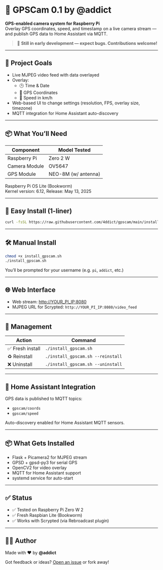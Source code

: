 # 📸 GPSCam 0.1 by @addict

**GPS-enabled camera system for Raspberry Pi**  
Overlay GPS coordinates, speed, and timestamp on a live camera stream — and publish GPS data to Home Assistant via MQTT.

> 🚧 **Still in early development — expect bugs. Contributions welcome!**

---

## 🎯 Project Goals

- Live MJPEG video feed with data overlayed
- Overlay:
  - 🕒 Time & Date
  - 📍 GPS Coordinates
  - 🚗 Speed in km/h
- Web-based UI to change settings (resolution, FPS, overlay size, timezone)
- MQTT integration for Home Assistant auto-discovery

---

## 📦 What You’ll Need

| Component        | Model Tested          |
|------------------|-----------------------|
| Raspberry Pi     | Zero 2 W              |
| Camera Module    | OV5647                |
| GPS Module       | NEO-8M (w/ antenna)   |

Raspberry Pi OS Lite (Bookworm)  
Kernel version: 6.12, Release: May 13, 2025

---

## 🚀 Easy Install (1-liner)

```bash
curl -fsSL https://raw.githubusercontent.com/4ddict/gpscam/main/install_gpscam.sh -o install_gpscam.sh && chmod +x install_gpscam.sh && ./install_gpscam.sh
```

---

## 🛠 Manual Install

```bash
chmod +x install_gpscam.sh
./install_gpscam.sh
```

You’ll be prompted for your username (e.g. `pi`, `addict`, etc.)

---

## 🌐 Web Interface

- Web stream: [http://YOUR_PI_IP:8080](http://YOUR_PI_IP:8080)
- MJPEG URL for Scrypted: `http://YOUR_PI_IP:8080/video_feed`

---

## 🧹 Management

| Action         | Command                        |
|----------------|---------------------------------|
| ✅ Fresh install   | `./install_gpscam.sh`           |
| ♻️ Reinstall       | `./install_gpscam.sh --reinstall` |
| ❌ Uninstall       | `./install_gpscam.sh --uninstall` |

---

## 💬 Home Assistant Integration

GPS data is published to MQTT topics:

- `gpscam/coords`
- `gpscam/speed`

Auto-discovery enabled for Home Assistant MQTT sensors.

---

## 📦 What Gets Installed

- Flask + Picamera2 for MJPEG stream
- GPSD + gpsd-py3 for serial GPS
- OpenCV2 for video overlay
- MQTT for Home Assistant support
- systemd service for auto-start

---

## ✅ Status

- ✅ Tested on Raspberry Pi Zero W 2
- ✅ Fresh Raspbian Lite (Bookworm)
- ✅ Works with Scrypted (via Rebroadcast plugin)

---

## 👨‍💻 Author

Made with ❤️ by **@addict**

Got feedback or ideas? [Open an issue](https://github.com/4ddict/gpscam/issues) or fork away!
